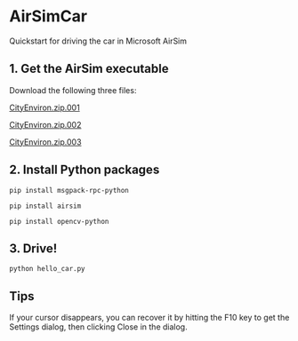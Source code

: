 # AirSimCar
Quickstart for driving the car in Microsoft AirSim

## 1. Get the AirSim executable

Download the following three files:

[CityEnviron.zip.001](https://github.com/microsoft/AirSim/releases/download/v1.4.0-windows/CityEnviron.zip.001) 

[CityEnviron.zip.002](https://github.com/microsoft/AirSim/releases/download/v1.4.0-windows/CityEnviron.zip.002) 

[CityEnviron.zip.003](https://github.com/microsoft/AirSim/releases/download/v1.4.0-windows/CityEnviron.zip.003) 


## 2. Install Python packages


```
pip install msgpack-rpc-python

pip install airsim

pip install opencv-python
```

## 3. Drive!

```
python hello_car.py
```

## Tips

If your cursor disappears, you can recover it by hitting the F10 key to get
the Settings dialog, then clicking Close in the dialog.
